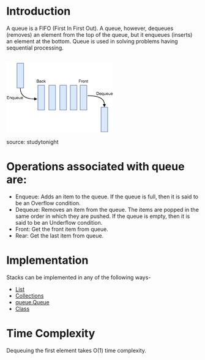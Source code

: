 # Introduction

A queue is a FIFO (First In First Out). A queue, however, dequeues (removes) an element from the top of the queue, ​but it enqueues (inserts) an element at the bottom. Queue is used in solving problems having sequential processing.

<br>

<img src="../assets/queue.png"  style="max-width: 80%; height: auto; background:white"/>
<p>source: studytonight</p>

# Operations associated with queue are:

- Enqueue: Adds an item to the queue. If the queue is full, then it is said to be an Overflow condition.
- Dequeue: Removes an item from the queue. The items are popped in the same order in which they are pushed. If the queue is empty, then it is said to be an Underflow condition.
- Front: Get the front item from queue.
- Rear: Get the last item from queue.

# Implementation

Stacks can be implemented in any of the following ways-

- [List](./list.md)
- [Collections](./collections.md)
- [queue.Queue](./queue.md)
- [Class](./class.md)

# Time Complexity

Dequeuing the first element takes O(1) time complexity.
